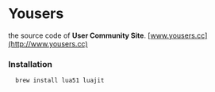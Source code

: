 # Yousers

the source code of **User Community Site**. [www.yousers.cc](http://www.yousers.cc)


### Installation

```
  brew install lua51 luajit
```

